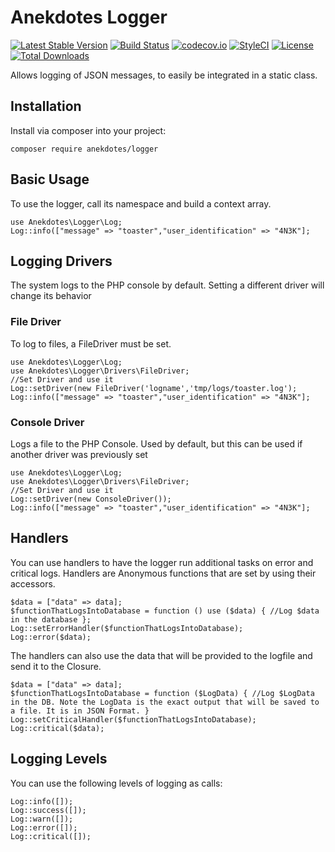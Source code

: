 # Anekdotes Logger 

[![Latest Stable Version](https://poser.pugx.org/anekdotes/logger/v/stable)](https://packagist.org/packages/anekdotes/logger)
[![Build Status](https://travis-ci.org/anekdotes/logger.svg?branch=master)](https://travis-ci.org/anekdotes/logger)
[![codecov.io](https://codecov.io/github/anekdotes/logger/coverage.svg)](https://codecov.io/github/anekdotes/logger?branch=master)
[![StyleCI](https://styleci.io/repos/57247052/shield?style=flat)](https://styleci.io/repos/57247052)
[![License](https://poser.pugx.org/anekdotes/logger/license)](https://packagist.org/packages/anekdotes/logger)
[![Total Downloads](https://poser.pugx.org/anekdotes/logger/downloads)](https://packagist.org/packages/anekdotes/logger)

Allows logging of JSON messages, to easily be integrated in a static class.

## Installation

Install via composer into your project:

    composer require anekdotes/logger

## Basic Usage

To use the logger, call its namespace and build a context array.

    use Anekdotes\Logger\Log;
    Log::info(["message" => "toaster","user_identification" => "4N3K"];

## Logging Drivers

The system logs to the PHP console by default. Setting a different driver will change its behavior

### File Driver

To log to files, a FileDriver must be set. 

    use Anekdotes\Logger\Log;
    use Anekdotes\Logger\Drivers\FileDriver;
    //Set Driver and use it
    Log::setDriver(new FileDriver('logname','tmp/logs/toaster.log');
    Log::info(["message" => "toaster","user_identification" => "4N3K"];

### Console Driver

Logs a file to the PHP Console. Used by default, but this can be used if another driver was previously set

    use Anekdotes\Logger\Log;
    use Anekdotes\Logger\Drivers\FileDriver;
    //Set Driver and use it
    Log::setDriver(new ConsoleDriver()); 
    Log::info(["message" => "toaster","user_identification" => "4N3K"];

## Handlers

You can use handlers to have the logger run additional tasks on error and critical logs. Handlers are Anonymous functions that are set by using their accessors. 

    $data = ["data" => data];
    $functionThatLogsIntoDatabase = function () use ($data) { //Log $data in the database };
    Log::setErrorHandler($functionThatLogsIntoDatabase);
    Log::error($data);

The handlers can also use the data that will be provided to the logfile and send it to the Closure.

    $data = ["data" => data];
    $functionThatLogsIntoDatabase = function ($LogData) { //Log $LogData in the DB. Note the LogData is the exact output that will be saved to a file. It is in JSON Format. }
    Log::setCriticalHandler($functionThatLogsIntoDatabase);
    Log::critical($data);

## Logging Levels

You can use the following levels of logging as calls:

    Log::info([]);
    Log::success([]);
    Log::warn([]);
    Log::error([]);
    Log::critical([]);

